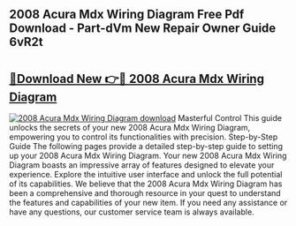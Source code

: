 ## 2008 Acura Mdx Wiring Diagram Free Pdf Download - Part-dVm New Repair Owner Guide 6vR2t

# <h2><a href="http://dfjgust.blite.top/?on=2008+Acura+Mdx+Wiring+Diagram">🔗Download New 👉🔴 2008 Acura Mdx Wiring Diagram</a></h2>

[![2008 Acura Mdx Wiring Diagram download](https://i.imgur.com/lujVjoI.png)](http://dfjgust.blite.top/?on=2008+Acura+Mdx+Wiring+Diagram)
Masterful Control This guide unlocks the secrets of your new 2008 Acura Mdx Wiring Diagram, empowering you to control its functionalities with precision. Step-by-Step Guide The following pages provide a detailed step-by-step guide to setting up your 2008 Acura Mdx Wiring Diagram. Your new 2008 Acura Mdx Wiring Diagram boasts an impressive array of features designed to elevate your experience. Explore the intuitive user interface and unlock the full potential of its capabilities. We believe that the 2008 Acura Mdx Wiring Diagram has been a comprehensive and thorough resource in your quest to understand the features and capabilities of your new item. If you need any assistance or have any questions, our customer service team is always available.
